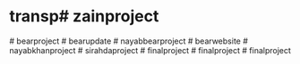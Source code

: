 # transp#   z a i n p r o j e c t  
 #   b e a r p r o j e c t  
 #   b e a r u p d a t e  
 #   n a y a b b e a r p r o j e c t  
 #   b e a r w e b s i t e  
 #   n a y a b k h a n p r o j e c t  
 #   s i r a h d a p r o j e c t  
 #   f i n a l p r o j e c t  
 #   f i n a l p r o j e c t  
 #   f i n a l p r o j e c t  
 